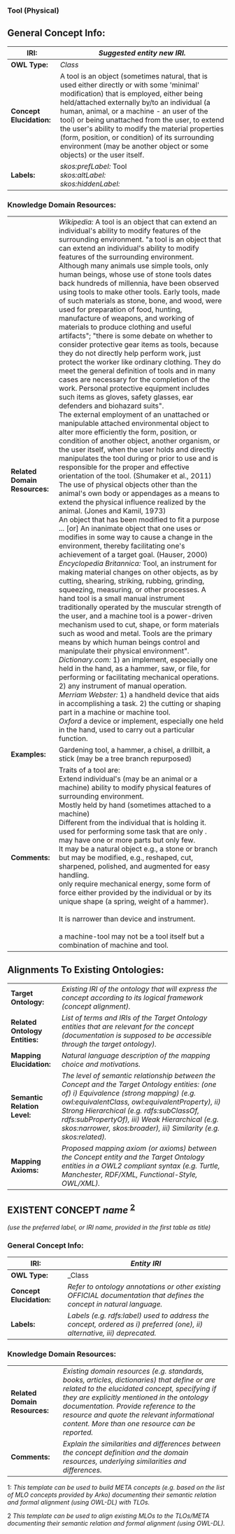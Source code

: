 ### **Tool (Physical)**

## **General Concept Info:**

| **IRI:** | _Suggested entity new IRI._ |
| --- | --- |
| **OWL Type:** | _Class_ |
| **Concept Elucidation:** | A tool is an object (sometimes natural, that is used either directly or with some 'minimal' modification) that is employed, either being held/attached externally by/to an individual (a human, animal, or a machine - an user of the tool) or being unattached from the user, to extend the user's ability to modify the material properties (form, position, or condition) of its surrounding environment (may be another object or some objects) or the user itself.|
| **Labels:** | _skos:prefLabel:_ Tool <br> _skos:altLabel:_  <br> _skos:hiddenLabel:_  |

### Knowledge Domain Resources:

|     |     |
| --- | --- |
| **Related Domain Resources:** | _Wikipedia:_ A tool is an object that can extend an individual's ability to modify features of the surrounding environment. "a tool is an object that can extend an individual's ability to modify features of the surrounding environment. Although many animals use simple tools, only human beings, whose use of stone tools dates back hundreds of millennia, have been observed using tools to make other tools. Early tools, made of such materials as stone, bone, and wood, were used for preparation of food, hunting, manufacture of weapons, and working of materials to produce clothing and useful artifacts"; "there is some debate on whether to consider protective gear items as tools, because they do not directly help perform work, just protect the worker like ordinary clothing. They do meet the general definition of tools and in many cases are necessary for the completion of the work. Personal protective equipment includes such items as gloves, safety glasses, ear defenders and biohazard suits". <br> The external employment of an unattached or manipulable attached environmental object to alter more efficiently the form, position, or condition of another object, another organism, or the user itself, when the user holds and directly manipulates the tool during or prior to use and is responsible for the proper and effective orientation of the tool. (Shumaker et al., 2011) <br> The use of physical objects other than the animal's own body or appendages as a means to extend the physical influence realized by the animal. (Jones and Kamil, 1973) <br> An object that has been modified to fit a purpose ... [or] An inanimate object that one uses or modifies in some way to cause a change in the environment, thereby facilitating one's achievement of a target goal. (Hauser, 2000) <br> _Encyclopedia Britannica:_ Tool, an instrument for making material changes on other objects, as by cutting, shearing, striking, rubbing, grinding, squeezing, measuring, or other processes. A hand tool is a small manual instrument traditionally operated by the muscular strength of the user, and a machine tool is a power-driven mechanism used to cut, shape, or form materials such as wood and metal. Tools are the primary means by which human beings control and manipulate their physical environment".<br> _Dictionary.com:_ 1) an implement, especially one held in the hand, as a hammer, saw, or file, for performing or facilitating mechanical operations. 2) any instrument of manual operation. <br> _Merriam Webster:_ 1) a handheld device that aids in accomplishing a task. 2) the cutting or shaping part in a machine or machine tool. <br> _Oxford_ a device or implement, especially one held in the hand, used to carry out a particular function.|
| **Examples:** | Gardening tool, a hammer, a chisel, a drillbit, a stick (may be a tree branch repurposed)|
| **Comments:** | Traits of a tool are: <br> Extend individual's (may be an animal or a machine) ability to modify physical features of surrounding environment. <br> Mostly held by hand (sometimes attached to a machine) <br> Different from the individual that is holding it. <br> used for performing some task that are only . <br> may have one or more parts but only few. <br> It may be a natural object e.g., a stone or branch but may be modified, e.g., reshaped, cut, sharpened, polished, and augmented for easy handling. <br> only require mechanical energy, some form of force either provided by the individual or by its unique shape (a spring, weight of a hammer). <br><br> It is narrower than device and instrument. <br><br> a machine-tool may not be a tool itself but a combination of machine and tool.  


## Alignments To Existing Ontologies:

|     |     |
| --- | --- |
| **Target Ontology:** | _Existing IRI of the ontology that will express the concept according to its logical framework (concept alignment)._ |
| **Related Ontology Entities:** | _List of terms and IRIs of the Target Ontology entities that are relevant for the concept (documentation is supposed to be accessible through the target ontology)._ |
| **Mapping Elucidation:** | _Natural language description of the mapping choice and motivations._ |
| **Semantic Relation Level:** | _The level of semantic relationship between the Concept and the Target Ontology entities: (one of) i) Equivalence (strong mapping) (e.g. owl:equivalentClass, owl:equivalentProperty), ii) Strong Hierarchical (e.g. rdfs:subClassOf, rdfs:subPropertyOf), iii) Weak Hierarchical (e.g. skos:narrower, skos:broader), iii) Similarity (e.g. skos:related)._ |
| **Mapping Axioms:** | _Proposed mapping axiom (or axioms) between the Concept entity and the Target Ontology entities in a OWL2 compliant syntax (e.g. Turtle, Manchester, RDF/XML, Functional-Style, OWL/XML)._ |

## EXISTENT CONCEPT _name_ <sup>[2](#2)</sup>

_(use the preferred label, or IRI name, provided in the first table as title)_

### General Concept Info:

| **IRI:** | _Entity IRI_ |
| --- | --- |
| **OWL Type:** | _Class|ObjectProperty|Individual_ |
| **Concept Elucidation:** | _Refer to ontology annotations or other existing OFFICIAL documentation that defines the concept in natural language._ |
| **Labels:** | _Labels (e.g. rdfs:label) used to address the concept, ordered as i) preferred (one), ii) alternative, iii) deprecated._ |

### Knowledge Domain Resources:

|     |     |
| --- | --- |
| **Related Domain Resources:** | _Existing domain resources (e.g. standards, books, articles, dictionaries) that define or are related to the elucidated concept, specifying if they are explicitly mentioned in the ontology documentation._ _Provide reference to the resource and quote the relevant informational content._ _More than one resource can be reported._ |
| **Comments:** | _Explain the similarities and differences between the concept definition and the domain resources, underlying similarities and differences._ |

<a name="1">1</a>: _This template can be used to build META concepts (e.g. based on the list of MLO concepts provided by Arko) documenting their semantic relation and formal alignment (using OWL-DL) with TLOs._

<a name="2">2</a> _This template can be used to align existing MLOs to the TLOs/META documenting their semantic relation and formal alignment (using OWL-DL)._
